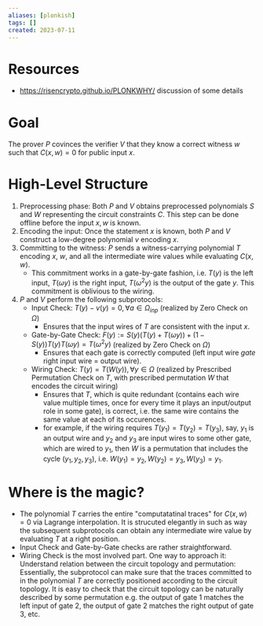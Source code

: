 ```yaml
---
aliases: [plonkish]
tags: []
created: 2023-07-11
---
```


# Resources
- https://risencrypto.github.io/PLONKWHY/ discussion of some details

# Goal
The prover $P$ covinces the verifier $V$ that they know a correct witness $w$ such that $C(x,w)=0$ for public input $x$. 

# High-Level Structure
1. Preprocessing phase: Both $P$ and $V$ obtains preprocessed polynomials $S$ and $W$ representing the circuit constraints $C$. This step can be done offline before the input $x,w$ is known.
2. Encoding the input: Once the statement $x$ is known, both $P$ and $V$ construct a low-degree polynomial $v$ encoding $x$.
3. Committing to the witness: $P$ sends a witness-carrying polynomial $T$ encoding $x$, $w$,  and all the intermediate wire values while evaluating $C(x,w)$.
	- This commitment works in a gate-by-gate fashion, i.e. $T(y)$ is the left input, $T(\omega y)$ is the right input, $T(\omega^2 y)$ is the output of the gate $y$. This commitment is oblivious to the wiring.
4. $P$ and $V$ perform the following subprotocols:
    - Input Check: $T(y)-v(y)=0,\forall a\in\Omega_{inp}$ (realized by Zero Check on $\Omega$)
	    - Ensures that the input wires of $T$ are consistent with the input $x$.
    - Gate-by-Gate Check: $F(y):=S(y)(T(y)+T(\omega y)) + (1-S(y))T(y)T(\omega y)=T(\omega^2 y)$ (realized by Zero Check on $\Omega$)
	    - Ensures that each gate is correctly computed (left input wire _gate_ right input wire = output wire).
    - Wiring Check: $T(y)=T(W(y)),\forall y\in\Omega$ (realized by Prescribed Permutation Check on $T$, with prescribed permutation $W$ that encodes the circuit wiring)
	    - Ensures that $T$, which is quite redundant (contains each wire value multiple times, once for every time it plays an input/output role in some gate), is correct, i.e. the same wire contains the same value at each of its occurences.
	    - for example, if the wiring requires $T(y_1) = T(y_2) = T(y_3)$, say, $y_1$ is an output wire and $y_2$ and $y_3$ are input wires to some other gate, which are wired to $y_1$, then $W$ is a permutation that includes the cycle $(y_1, y_2, y_3)$, i.e. $W(y_1) = y_2, W(y_2) = y_3, W(y_3) = y_1$.

# Where is the magic? 
- The polynomial $T$ carries the entire "computatatinal traces" for $C(x,w)=0$ via Lagrange interpolation. It is strucuted elegantly in such as way the subsequent subprotocols can obtain any intermediate wire value by evaluating $T$ at a right position. 
- Input Check and Gate-by-Gate checks are rather straightforward.
- Wiring Check is the most involved part. One way to approach it: Understand relation between the circuit topology and permutation: Essentially, the subprotocol can make sure that the traces committed to in the polynomial $T$ are correctly positioned according to the circuit topology. It is easy to check that the circuit topology can be naturally described by some permutation e.g. the output of gate $1$ matches the left input of gate $2$, the output of gate $2$ matches the right output of gate $3$, etc. 


 
